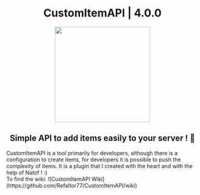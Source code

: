 <h1 align="center">CustomItemAPI | 4.0.0</h1>
<p align="center">
  <img width="250" height="250" src="https://github.com/Refaltor77/CustomItemAPI/blob/main/logo.png">
</p>

<h2 align="center">Simple API to add items easily to your server ! 🎊</h2>

<p>CustomItemAPI is a tool primarily for developers, although there is a configuration to create items, for developers it is possible to push the complexity of items. It is a plugin that I created with the heart and with the help of Natof ! :)<br>
To find the wiki: ![CustomItemAPI Wiki](https://github.com/Refaltor77/CustomItemAPI/wiki)
</p>
